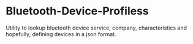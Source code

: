 # Bluetooth-Device-Profiless
Utility to lookup bluetooth device service, company, characteristics and hopefully, defining devices in a json format.
